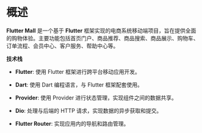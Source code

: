 # 概述

**Flutter Mall** 是一个基于 **Flutter** 框架实现的电商系统移动端项目，旨在提供全面的购物体验。主要功能包括首页门户、商品推荐、商品搜索、商品展示、购物车、订单流程、会员中心、客户服务、帮助中心等。

**技术栈**

- **Flutter**: 使用 Flutter 框架进行跨平台移动应用开发。

- **Dart**: 使用 Dart 编程语言，与 Flutter 框架配套使用。

- **Provider**: 使用 Provider 进行状态管理，实现组件之间的数据共享。

- **Dio**: 处理与后端的 HTTP 请求，实现数据的异步获取和提交。

- **Flutter Router**: 实现应用内的导航和路由管理。
